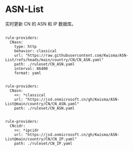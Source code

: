 
# ASN-List

实时更新 CN 的 ASN 和 IP 数据库。

<pre><code class="language-javascript">
rule-providers:
  CNasn:
    type: http
    behavior: classical
    url: "https://raw.githubusercontent.com/Kwisma/ASN-List/refs/heads/main/country/CN/CN_ASN.yaml"
    path: ./ruleset/CN_ASN.yaml
    interval: 86400
    format: yaml
</code></pre>

<pre><code class="language-javascript">
rule-providers:
  CNasn:
    <<: *classical
    url: "https://jsd.onmicrosoft.cn/gh/Kwisma/ASN-List@main/country/CN/CN_ASN.yaml"
    path: ./ruleset/CN_ASN.yaml
</code></pre>

<pre><code class="language-javascript">
rule-providers:
  CNcidr:
    <<: *ipcidr
    url: "https://jsd.onmicrosoft.cn/gh/Kwisma/ASN-List@main/country/CN/CN_IP.yaml"
    path: ./ruleset/CN_IP.yaml
</code></pre>